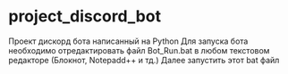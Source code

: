 # project_discord_bot
Проект дискорд бота написанный на Python
Для запуска бота необходимо отредактировать файл Bot_Run.bat в любом текстовом редакторе (Блокнот, Notepadd++ и тд.)
Далее запустить этот bat файл
